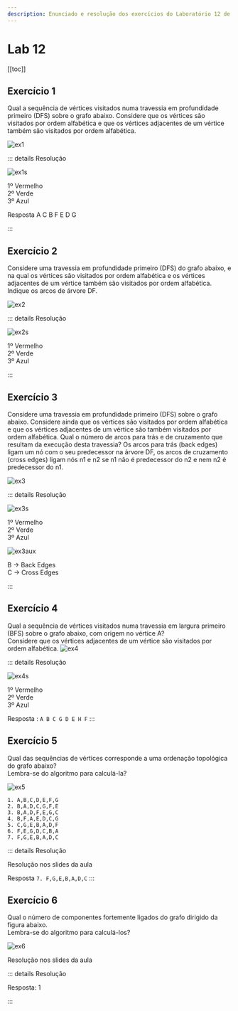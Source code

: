 ```yaml
---
description: Enunciado e resolução dos exercícios do Laboratório 12 de IAED
---
```


# Lab 12

[[toc]]

## Exercício 1

Qual a sequência de vértices visitados numa travessia em profundidade primeiro (DFS) sobre o grafo abaixo. Considere que os vértices são visitados por ordem alfabética e que os vértices adjacentes de um vértice também são visitados por ordem alfabética.

<img src="./ex1.jpg" alt="ex1" class="invert-dark2">

::: details Resolução

<img src="./ex1s.jpg" alt="ex1s" class="invert-dark2">

1º Vermelho\
2º Verde\
3º Azul

Resposta A C B F E D G

:::

## Exercício 2

Considere uma travessia em profundidade primeiro (DFS) do grafo abaixo, e na qual os vértices são visitados por ordem alfabética e os vértices adjacentes de um vértice também são visitados por ordem alfabética. Indique os arcos de árvore DF.

<img src="./ex2.jpg" alt="ex2" class="invert-dark2">

::: details Resolução

<img src="./ex2s.jpg" alt="ex2s" class="invert-dark2">

1º Vermelho\
2º Verde\
3º Azul

:::

## Exercício 3

Considere uma travessia em profundidade primeiro (DFS) sobre o grafo abaixo. Considere ainda que os vértices são visitados por ordem alfabética e que os vértices adjacentes de um vértice são também visitados por ordem alfabética. Qual o número de arcos para trás e de cruzamento que resultam da execução desta travessia? Os arcos para trás (back edges) ligam um nó com o seu predecessor na árvore DF, os arcos de cruzamento (cross edges) ligam nós n1 e n2 se n1 não é predecessor do n2 e nem n2 é predecessor do n1.

<img src="./ex3.jpg" alt="ex3" class="invert-dark2">

::: details Resolução

<img src="./ex3s.jpg" alt="ex3s" class="invert-dark2">

1º Vermelho\
2º Verde\
3º Azul

<img src="./ex3aux.jpg" alt="ex3aux" class="invert-dark2">

B -> Back Edges\
C -> Cross Edges

:::

## Exercício 4

Qual a sequência de vértices visitados numa travessia em largura primeiro (BFS) sobre o grafo abaixo, com origem no vértice A?\
 Considere que os vértices adjacentes de um vértice são visitados por ordem alfabética.
<img src="./ex4.jpg" alt="ex4" class="invert-dark2">

::: details Resolução

<img src="./ex4s.jpg" alt="ex4s" class="invert-dark2">

1º Vermelho\
2º Verde\
3º Azul

Resposta : `A B C G D E H F`
:::

## Exercício 5

Qual das sequências de vértices corresponde a uma ordenação topológica do grafo abaixo?\
Lembra-se do algoritmo para calculá-la?

<img src="./ex5.jpg" alt="ex5" class="invert-dark2">

`1. A,B,C,D,E,F,G`\
`2. B,A,D,C,G,F,E`\
`3. B,A,D,F,E,G,C`\
`4. B,F,A,E,D,C,G`\
`5. C,G,E,B,A,D,F`\
`6. F,E,G,D,C,B,A`\
`7. F,G,E,B,A,D,C`

::: details Resolução

Resolução nos slides da aula

Resposta `7. F,G,E,B,A,D,C`
:::

## Exercício 6

Qual o número de componentes fortemente ligados do grafo dirigido da figura abaixo.\
 Lembra-se do algoritmo para calculá-los?

<img src="./ex6.jpg" alt="ex6" class="invert-dark2">

Resolução nos slides da aula

::: details Resolução

Resposta: 1

:::
